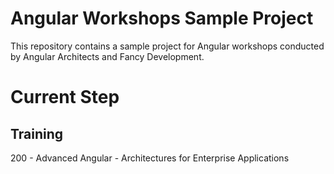 # Angular Workshops Sample Project

This repository contains a sample project for Angular workshops conducted by Angular Architects and Fancy Development.

# Current Step

## Training
200 - Advanced Angular - Architectures for Enterprise Applications
